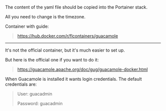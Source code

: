 The content of the yaml file should be copied into the Portainer stack.

All you need to change is the timezone.

Container with guide:

> https://hub.docker.com/r/flcontainers/guacamole

***

It's not the official container, but it's much easier to set up.

But here is the official one if you want to do it:

> https://guacamole.apache.org/doc/gug/guacamole-docker.html

When Guacamole is installed it wants login credentials. The default credentials are:

>User: guacadmin
>
>Password: guacadmin